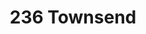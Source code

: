 ---
title: 236 Townsend
host: D'Urso Italian Delicatessen
install_date: September 2012

layout: location
image: "durso_italian.jpg"

latitude: 37.77817
longitude: -122.39385

features:

---